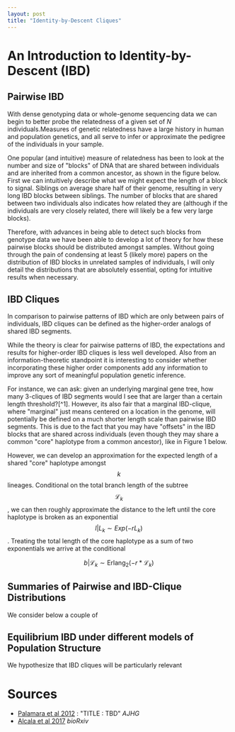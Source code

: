 ```yaml
---
layout: post
title: "Identity-by-Descent Cliques"
---
```


# An Introduction to Identity-by-Descent (IBD)

## Pairwise IBD

With dense genotyping data or whole-genome sequencing data we can begin to better probe the relatedness of a given set of $N$ individuals.Measures of genetic relatedness have a large history in human and population genetics, and all serve to infer or approximate the pedigree of the individuals in your sample.

One popular (and intuitive) measure of relatedness has been to look at the number and size of "blocks" of DNA that are shared between individuals and are inherited from a common ancestor, as shown in the figure below. First we can intuitively describe what we might expect the length of a block to signal. Siblings on average share half of their genome, resulting in very long IBD blocks between siblings. The number of blocks that are shared between two individuals also indicates how related they are (although if the individuals are very closely related, there will likely be a few very large blocks).

<!-- TODO : have a figure describing IBD here -->

Therefore, with advances in being able to detect such blocks from genotype data we have been able to develop a lot of theory for how these pairwise blocks should be distributed amongst samples. Without going through the pain of condensing at least 5 (likely more) papers on the distribution of IBD blocks in unrelated samples of individuals, I will only detail the distributions that are absolutely essential, opting for intuitive results when necessary.

## IBD Cliques

In comparison to pairwise patterns of IBD which are only between pairs of individuals, IBD cliques can be defined as the higher-order analogs of shared IBD segments.

<!-- TODO : show the concept of an IBD clique  here as opposed to pairwise patterns -->

While the theory is clear for pairwise patterns of IBD, the expectations and results for higher-order IBD cliques is less well developed. Also from an information-theoretic standpoint it is interesting to consider whether incorporating these higher order components add any information to improve any sort of meaningful population genetic inference.

For instance, we can ask: given an underlying marginal gene tree, how many 3-cliques of IBD segments would I see that are larger than a certain length threshold?[^1]. However, its also fair that a marginal IBD-clique, where "marginal" just means centered on a location in the genome, will potentially be defined on a much shorter length scale than pairwise IBD segments. This is due to the fact that you may have "offsets" in the IBD blocks that are shared across individuals (even though they may share a common "core" haplotype from a common ancestor), like in Figure 1 below. 

However, we can develop an approximation for the expected length of a shared "core" haplotype amongst $$k$$ lineages. Conditional on the total branch length of the subtree $$\mathcal{L}_k$$, we can then roughly approximate the distance to the left until the core haplotype is broken as an exponential $$l | L_k \sim Exp(-rL_k)$$. Treating the total length of the core haplotype as a sum of two exponentials we arrive at the conditional 

$$b | \mathcal{L}_k \sim \text{Erlang}_2(-r*\mathcal{L}_k)$$ 



<!-- Include a figure of a 3-clique of IBD -->

## Summaries of Pairwise and IBD-Clique Distributions

We consider below a couple of 



## Equilibrium IBD under different models of Population Structure

We hypothesize that IBD cliques will be particularly relevant 



# Sources

- [Palamara et al 2012]() : "TITLE : TBD" *AJHG*
- [Alcala et al 2017]() *bioRxiv*
